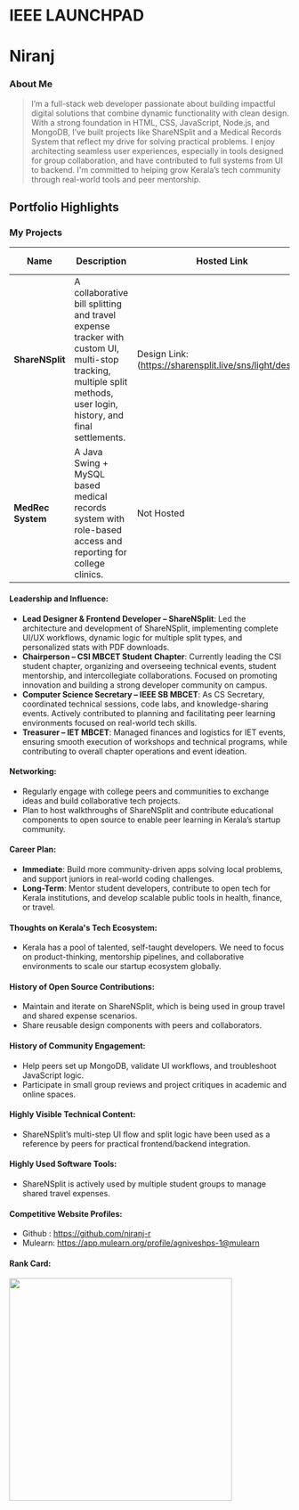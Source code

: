 # IEEE LAUNCHPAD

# Niranj

### About Me

> I’m a full-stack web developer passionate about building impactful digital solutions that combine dynamic functionality with clean design. With a strong foundation in HTML, CSS, JavaScript, Node.js, and MongoDB, I’ve built projects like ShareNSplit and a Medical Records System that reflect my drive for solving practical problems. I enjoy architecting seamless user experiences, especially in tools designed for group collaboration, and have contributed to full systems from UI to backend. I'm committed to helping grow Kerala’s tech community through real-world tools and peer mentorship.

## Portfolio Highlights

### My Projects

| Name                | Description                                                               | Hosted Link                              | Repo Link                                                      |
|---------------------|---------------------------------------------------------------------------|------------------------------------------|----------------------------------------------------------------|
| **ShareNSplit**  | A collaborative bill splitting and travel expense tracker with custom UI, multi-stop tracking, multiple split methods, user login, history, and final settlements. | Design Link: (https://sharensplit.live/sns/light/design) | [Project Repo](https://github.com/niranj-r/sharensplit/tree/main/noo_err) |
| **MedRec System**  | A Java Swing + MySQL based medical records system with role-based access and reporting for college clinics. | Not Hosted | [Project Repo](https://github.com/niranj-r/medical_records) |

#### Leadership and Influence:

- **Lead Designer & Frontend Developer – ShareNSplit**: Led the architecture and development of ShareNSplit, implementing complete UI/UX workflows, dynamic logic for multiple split types, and personalized stats with PDF downloads.
- **Chairperson – CSI MBCET Student Chapter**: Currently leading the CSI student chapter, organizing and overseeing technical events, student mentorship, and intercollegiate collaborations. Focused on promoting innovation and building a strong developer community on campus.
- **Computer Science Secretary – IEEE SB MBCET**: As CS Secretary, coordinated technical sessions, code labs, and knowledge-sharing events. Actively contributed to planning and facilitating peer learning environments focused on real-world tech skills.
- **Treasurer – IET MBCET**: Managed finances and logistics for IET events, ensuring smooth execution of workshops and technical programs, while contributing to overall chapter operations and event ideation.


#### Networking:

- Regularly engage with college peers and communities to exchange ideas and build collaborative tech projects.
- Plan to host walkthroughs of ShareNSplit and contribute educational components to open source to enable peer learning in Kerala’s startup community.

#### Career Plan:

- **Immediate**: Build more community-driven apps solving local problems, and support juniors in real-world coding challenges.
- **Long-Term**: Mentor student developers, contribute to open tech for Kerala institutions, and develop scalable public tools in health, finance, or travel.

#### Thoughts on Kerala's Tech Ecosystem:

- Kerala has a pool of talented, self-taught developers. We need to focus on product-thinking, mentorship pipelines, and collaborative environments to scale our startup ecosystem globally.

#### History of Open Source Contributions:

- Maintain and iterate on ShareNSplit, which is being used in group travel and shared expense scenarios.
- Share reusable design components with peers and collaborators.

#### History of Community Engagement:

- Help peers set up MongoDB, validate UI workflows, and troubleshoot JavaScript logic.
- Participate in small group reviews and project critiques in academic and online spaces.

#### Highly Visible Technical Content:

- ShareNSplit’s multi-step UI flow and split logic have been used as a reference by peers for practical frontend/backend integration.

#### Highly Used Software Tools:

- ShareNSplit is actively used by multiple student groups to manage shared travel expenses.

#### Competitive Website Profiles:

- Github : https://github.com/niranj-r
- Mulearn: https://app.mulearn.org/profile/agniveshps-1@mulearn

#### Rank Card:
<img
    src="https://mulearn.org/embed/rank/niranj-r@mulearn"
    width="400px">
</img>
